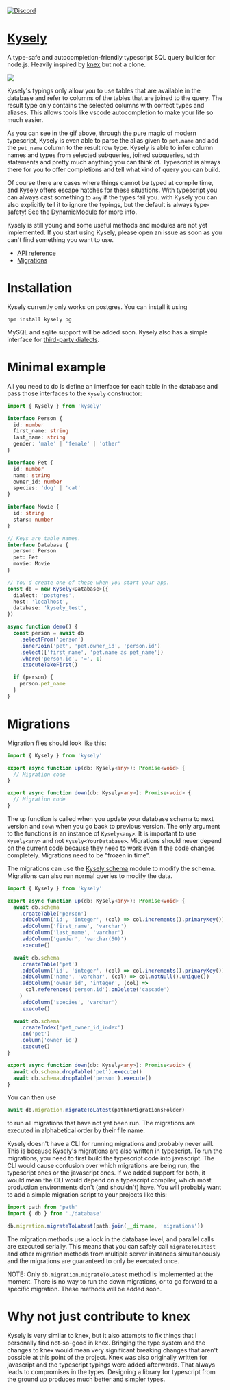 [![Discord](https://img.shields.io/discord/890118421587578920)](https://discord.com/channels/890118421587578920/890118421587578925)

# [Kysely](https://koskimas.github.io/kysely/index.html)

A type-safe and autocompletion-friendly typescript SQL query builder for node.js. Heavily inspired by
[knex](http://knexjs.org/) but not a clone.

![](https://github.com/koskimas/kysely/blob/master/assets/demo.gif)

Kysely's typings only allow you to use tables that are available in the database and refer to
columns of the tables that are joined to the query. The result type only contains the selected
columns with correct types and aliases. This allows tools like vscode autocompletion to make your life
so much easier.

As you can see in the gif above, through the pure magic of modern typescript, Kysely is even able to parse
the alias given to `pet.name` and add the `pet_name` column to the result row type. Kysely is able to infer
column names and types from selected subqueries, joined subqueries, `with` statements and pretty much
anything you can think of. Typescript is always there for you to offer completions and tell what kind
of query you can build.

Of course there are cases where things cannot be typed at compile time, and Kysely offers escape
hatches for these situations. With typescript you can always cast something to `any` if the types
fail you. with Kysely you can also explicitly tell it to ignore the typings, but the default is always
type-safety! See the [DynamicModule](https://koskimas.github.io/kysely/classes/DynamicModule.html#ref)
for more info.

Kysely is still young and some useful methods and modules are not yet implemented. If you start using
Kysely, please open an issue as soon as you can't find something you want to use.

- [API reference](https://koskimas.github.io/kysely/index.html)
- [Migrations](#migrations)

# Installation

Kysely currently only works on postgres. You can install it using

```
npm install kysely pg
```

MySQL and sqlite support will be added soon. Kysely also has a simple interface
for [third-party dialects](https://koskimas.github.io/kysely/interfaces/Dialect.html).

# Minimal example

All you need to do is define an interface for each table in the database and pass those
interfaces to the `Kysely` constructor:

```ts
import { Kysely } from 'kysely'

interface Person {
  id: number
  first_name: string
  last_name: string
  gender: 'male' | 'female' | 'other'
}

interface Pet {
  id: number
  name: string
  owner_id: number
  species: 'dog' | 'cat'
}

interface Movie {
  id: string
  stars: number
}

// Keys are table names.
interface Database {
  person: Person
  pet: Pet
  movie: Movie
}

// You'd create one of these when you start your app.
const db = new Kysely<Database>({
  dialect: 'postgres',
  host: 'localhost',
  database: 'kysely_test',
})

async function demo() {
  const person = await db
    .selectFrom('person')
    .innerJoin('pet', 'pet.owner_id', 'person.id')
    .select(['first_name', 'pet.name as pet_name'])
    .where('person.id', '=', 1)
    .executeTakeFirst()

  if (person) {
    person.pet_name
  }
}
```

# Migrations

Migration files should look like this:

```ts
import { Kysely } from 'kysely'

export async function up(db: Kysely<any>): Promise<void> {
  // Migration code
}

export async function down(db: Kysely<any>): Promise<void> {
  // Migration code
}
```

The `up` function is called when you update your database schema to next version and `down`
when you go back to previous version. The only argument to the functions is an instance of
`Kysely<any>`. It is important to use `Kysely<any>` and not `Kysely<YourDatabase>`. Migrations
should never depend on the current code because they need to work even if the code changes
completely. Migrations need to be "frozen in time".

The migrations can use the [Kysely.schema](https://koskimas.github.io/kysely/classes/SchemaModule.html)
module to modify the schema. Migrations can also run normal queries to modify the data.

```ts
import { Kysely } from 'kysely'

export async function up(db: Kysely<any>): Promise<void> {
  await db.schema
    .createTable('person')
    .addColumn('id', 'integer', (col) => col.increments().primaryKey())
    .addColumn('first_name', 'varchar')
    .addColumn('last_name', 'varchar')
    .addColumn('gender', 'varchar(50)')
    .execute()

  await db.schema
    .createTable('pet')
    .addColumn('id', 'integer', (col) => col.increments().primaryKey())
    .addColumn('name', 'varchar', (col) => col.notNull().unique())
    .addColumn('owner_id', 'integer', (col) =>
      col.references('person.id').onDelete('cascade')
    )
    .addColumn('species', 'varchar')
    .execute()

  await db.schema
    .createIndex('pet_owner_id_index')
    .on('pet')
    .column('owner_id')
    .execute()
}

export async function down(db: Kysely<any>): Promise<void> {
  await db.schema.dropTable('pet').execute()
  await db.schema.dropTable('person').execute()
}
```

You can then use

```ts
await db.migration.migrateToLatest(pathToMigrationsFolder)
```

to run all migrations that have not yet been run. The migrations are executed in alphabetical
order by their file name.

Kysely doesn't have a CLI for running migrations and probably never will. This is because Kysely's
migrations are also written in typescript. To run the migrations, you need to first build the
typescript code into javascript. The CLI would cause confusion over which migrations are being
run, the typescript ones or the javascript ones. If we added support for both, it would mean the
CLI would depend on a typescript compiler, which most production environments don't (and shouldn't)
have. You will probably want to add a simple migration script to your projects like this:

```ts
import path from 'path'
import { db } from './database'

db.migration.migrateToLatest(path.join(__dirname, 'migrations'))
```

The migration methods use a lock in the database level, and parallel calls are executed serially.
This means that you can safely call `migrateToLatest` and other migration methods from multiple
server instances simultaneously and the migrations are guaranteed to only be executed once.

NOTE: Only `db.migration.migrateToLatest` method is implemented at the moment. There is no way
to run the down migrations, or to go forward to a specific migration. These methods will be
added soon.

# Why not just contribute to knex

Kysely is very similar to knex, but it also attempts to fix things that I personally find not-so-good
in knex. Bringing the type system and the changes to knex would mean very significant breaking changes
that aren't possible at this point of the project. Knex was also originally written for javascript and
the typescript typings were added afterwards. That always leads to compromises in the types. Designing
a library for typescript from the ground up produces much better and simpler types.

